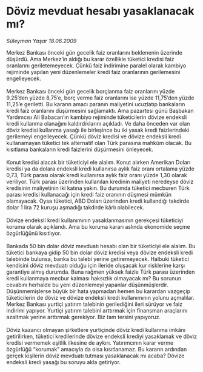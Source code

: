 # Döviz mevduat hesabı yasaklanacak mı?

*Süleyman Yaşar 18.06.2009*

<div class="taraf_structure_2col_1zq">
<div class="margen_n">



 <p>Merkez Bankası önceki gün gecelik faiz oranlarını beklenenin üzerinde düşürdü. Ama Merkez’in aldığı bu karar özellikle tüketici kredisi faiz oranlarını geriletemeyecek. Çünkü faiz indirimine paralel olarak kambiyo rejiminde yapılan yeni düzenlemeler kredi faiz oranlarının gerilemesini engelleyecek. <br/><br/>Merkez Bankası önceki gün gecelik borçlanma faiz oranlarını yüzde 9,25’den yüzde 8,75’e, borç verme faiz oranlarını ise yüzde 11,75’den yüzde 11,25’e geriletti. Bu kararın amacı paranın maliyetini ucuzlatıp bankaların kredi faiz oranlarını düşürmesini sağlamaktı. Ama pazartesi günü Başbakan Yardımcısı Ali Babacan’ın kambiyo rejiminde tüketicilerin dövize endeksli kredi kullanma olanağını kaldırdıklarını açıkladı. Ve daha önceden var olan döviz kredisi kullanma yasağı ile birleşince bu iki yasak kredi faizlerindeki gerilemeyi engelleyecek. Çünkü döviz kredisi ve dövize endeksli kredi kullanamayan tüketici tek alternatif olan Türk parasına mahkûm olacak. Bu kısıtlama bankaların kredi faizlerini düşürmesini önleyecek. <br/><br/>Konut kredisi alacak bir tüketiciyi ele alalım. Konut alırken Amerikan Doları kredisi ya da dolara endeksli kredi kullanırsa aylık faiz oranı ortalama yüzde 0,73, Türk parası olarak kredi kullanırsa aylık faiz oranı yüzde 1,30 olarak veriliyor. Türk parası üzerinden kullanılan kredinin maliyeti neredeyse döviz kredisinin maliyetinin iki katına yakın. Bu durumda tüketici mecburen Türk parası kredisi kullanacağı için kredi faiz oranının düşmesi mümkün olamayacak. Oysa tüketici, ABD Doları üzerinden kredi kullandığı takdirde dolar 1 lira 72 kuruşu aşmadığı takdirde kârlı olabilecek.<br/><br/>Dövize endeksli kredi kullanımının yasaklanmasının gerekçesi tüketiciyi koruma olarak açıklandı. Ama bu koruma kararı aslında ekonomide seçme özgürlüğünü kısıtlıyor. <br/><br/>Bankada 50 bin dolar döviz mevduatı hesabı olan bir tüketiciyi ele alalım. Bu tüketici bankaya gidip 50 bin dolar döviz kredisi veya dövize endeksli kredi talebinde bulunsa, banka bu talebi yerine getiremeyecek. Halbuki tüketici kendisini döviz mevduatı olduğu için ileride oluşacak kur risklerine karşı garantiye almış durumda. Buna rağmen yüksek faizle Türk parası üzerinden kredi kullanmaya mecbur kalması haksızlık olmayacak mı? Bu sorunun cevabını herhalde bu yeni düzenlemeyi yapanlar düşünmüşlerdir. Düşünmemişlerse büyük bir hata yapmadan hemen bu karardan vazgeçip tüketicilerin de döviz ve dövize endeksli kredi kullanımının yolunu açmalılar. Merkez Bankası yurtiçi yatırım talebinin gerilediğini ileri sürüyor ve faiz indirimi yapıyor. Yurtiçi yatırım talebini arttırmak için finansman araçlarını azaltmak yerine arttırmak gerekiyor. Biz tam tersini yapıyoruz. <br/><br/>Döviz kazancı olmayan şirketlere yurtiçinde döviz kredi kullanma imkânı getirilirken, tüketici kredilerinde dövize endeksli krediyi yasaklamak ve döviz kredisi vermemek eşitlik ilkesine de aykırı. Yatırımcının karar verme özgürlüğü “korumak” amacıyla da olsa kısıtlanamaz. Bu kararın ardından gerçek kişilerin döviz mevduatı tutması yasaklanacak mı acaba? Dövize endeksli kredi yasağı bu soruyu akla getiriyor.</p>
<br/>
<br/>
<br/>



<br/>


<div id="taraf_not">
</div>

</div>


</div>
